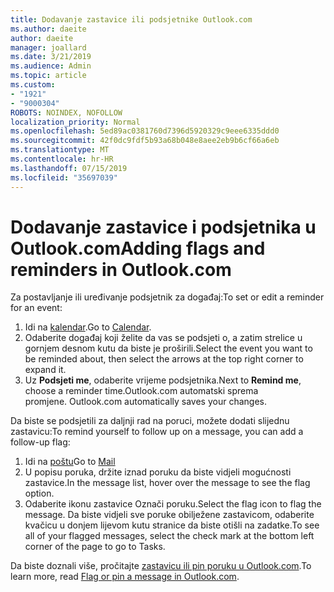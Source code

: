 ```yaml
---
title: Dodavanje zastavice ili podsjetnike Outlook.com
ms.author: daeite
author: daeite
manager: joallard
ms.date: 3/21/2019
ms.audience: Admin
ms.topic: article
ms.custom:
- "1921"
- "9000304"
ROBOTS: NOINDEX, NOFOLLOW
localization_priority: Normal
ms.openlocfilehash: 5ed89ac0381760d7396d5920329c9eee6335ddd0
ms.sourcegitcommit: 42f0dc9fdf5b93a68b048e8aee2eb9b6cf66a6eb
ms.translationtype: MT
ms.contentlocale: hr-HR
ms.lasthandoff: 07/15/2019
ms.locfileid: "35697039"
---
```

# <a name="adding-flags-and-reminders-in-outlookcom"></a><span data-ttu-id="9d234-102">Dodavanje zastavice i podsjetnika u Outlook.com</span><span class="sxs-lookup"><span data-stu-id="9d234-102">Adding flags and reminders in Outlook.com</span></span>

<span data-ttu-id="9d234-103">Za postavljanje ili uređivanje podsjetnik za događaj:</span><span class="sxs-lookup"><span data-stu-id="9d234-103">To set or edit a reminder for an event:</span></span>

1. <span data-ttu-id="9d234-104">Idi na [kalendar](https://outlook.live.com/calendar/).</span><span class="sxs-lookup"><span data-stu-id="9d234-104">Go to [Calendar](https://outlook.live.com/calendar/).</span></span>
1. <span data-ttu-id="9d234-105">Odaberite događaj koji želite da vas se podsjeti o, a zatim strelice u gornjem desnom kutu da biste je proširili.</span><span class="sxs-lookup"><span data-stu-id="9d234-105">Select the event you want to be reminded about, then select the arrows at the top right corner to expand it.</span></span>
1. <span data-ttu-id="9d234-106">Uz **Podsjeti me**, odaberite vrijeme podsjetnika.</span><span class="sxs-lookup"><span data-stu-id="9d234-106">Next to **Remind me**, choose a reminder time.</span></span><span data-ttu-id="9d234-107">Outlook.com automatski sprema promjene.</span><span class="sxs-lookup"><span data-stu-id="9d234-107"> Outlook.com automatically saves your changes.</span></span>

<span data-ttu-id="9d234-108">Da biste se podsjetili za daljnji rad na poruci, možete dodati slijednu zastavicu:</span><span class="sxs-lookup"><span data-stu-id="9d234-108">To remind yourself to follow up on a message, you can add a follow-up flag:</span></span>

1. <span data-ttu-id="9d234-109">Idi na [poštu](https://outlook.live.com/mail/)</span><span class="sxs-lookup"><span data-stu-id="9d234-109">Go to [Mail](https://outlook.live.com/mail/)</span></span>
1. <span data-ttu-id="9d234-110">U popisu poruka, držite iznad poruku da biste vidjeli mogućnosti zastavice.</span><span class="sxs-lookup"><span data-stu-id="9d234-110">In the message list, hover over the message to see the flag option.</span></span>
1. <span data-ttu-id="9d234-111">Odaberite ikonu zastavice Označi poruku.</span><span class="sxs-lookup"><span data-stu-id="9d234-111">Select the flag icon to flag the message.</span></span> <span data-ttu-id="9d234-112">Da biste vidjeli sve poruke obilježene zastavicom, odaberite kvačicu u donjem lijevom kutu stranice da biste otišli na zadatke.</span><span class="sxs-lookup"><span data-stu-id="9d234-112">To see all of your flagged messages, select the check mark at the bottom left corner of the page to go to Tasks.</span></span>
 
<span data-ttu-id="9d234-113">Da biste doznali više, pročitajte [zastavicu ili pin poruku u Outlook.com](https://support.office.com/article/8e911e69-30d6-4cc8-8c71-a1163560618a?wt.mc_id=Office_Outlook_com_Alchemy).</span><span class="sxs-lookup"><span data-stu-id="9d234-113">To learn more, read [Flag or pin a message in Outlook.com](https://support.office.com/article/8e911e69-30d6-4cc8-8c71-a1163560618a?wt.mc_id=Office_Outlook_com_Alchemy).</span></span>
